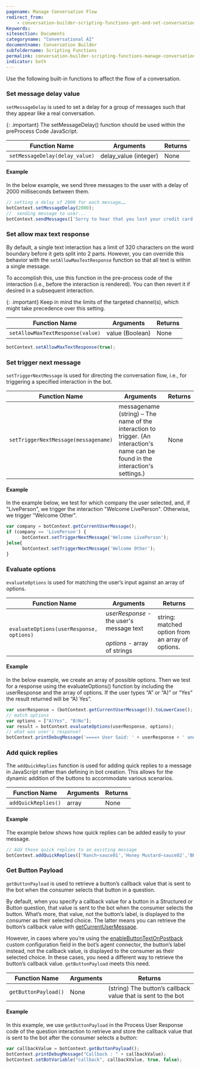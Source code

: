```yaml
---
pagename: Manage Conversation Flow
redirect_from:
    - conversation-builder-scripting-functions-get-and-set-conversation-flow-data.html
Keywords:
sitesection: Documents
categoryname: "Conversational AI"
documentname: Conversation Builder
subfoldername: Scripting Functions
permalink: conversation-builder-scripting-functions-manage-conversation-flow.html
indicator: both
---
```


Use the following built-in functions to affect the flow of a conversation.

### Set message delay value

`setMessageDelay` is used to set a delay for a group of messages such that they appear like a real conversation.

{: .important}
The setMessageDelay() function should be used within the preProcess Code JavaScript.

| Function Name | Arguments | Returns |
| --- | --- | --- |
| `setMessageDelay(delay_value)` | delay_value (integer) | None |

#### Example

In the below example, we send three messages to the user with a delay of 2000 milliseconds between them.

```javascript
// setting a delay of 2000 for each message……
botContext.setMessageDelay(2000);
//  sending message to user...
botContext.sendMessages(['Sorry to hear that you lost your credit card.','I just put the stop on your credit card', 'If you find any unauthorized transaction please let us know as soon as possible so we can remove them from your bill']);
```


### Set allow max text response

By default, a single text interaction has a limit of 320 characters on the word boundary before it gets split into 2 parts. However, you can override this behavior with the `setAllowMaxTextResponse` function so that all text is within a single message.

To accomplish this, use this function in the pre-process code of the interaction (i.e., before the interaction is rendered). You can then revert it if desired in a subsequent interaction.

{: .important}
Keep in mind the limits of the targeted channel(s), which might take precedence over this setting.

| Function Name | Arguments | Returns |
| --- | --- | --- |
| `setAllowMaxTextResponse(value)` | value (Boolean) | None |

```javascript
botContext.setAllowMaxTextResponse(true);
```


### Set trigger next message

`setTriggerNextMessage` is used for directing the conversation flow, i.e., for triggering a specified interaction in the bot.

| Function Name | Arguments | Returns |
| --- | --- | --- |
| `setTriggerNextMessage(messagename)` | messagename (string) – The name of the interaction to trigger. (An interaction's name can be found in the interaction's settings.) | None |

#### Example

In the example below, we test for which company the user selected, and, if "LivePerson", we trigger the interaction "Welcome LivePerson". Otherwise, we trigger "Welcome Other".

```javascript
var company = botContext.getCurrentUserMessage();
if (company == 'LivePerson') {
      botContext.setTriggerNextMessage('Welcome LivePerson');
}else{
      botContext.setTriggerNextMessage('Welcome Other');
}
```

### Evaluate options

`evaluateOptions` is used for matching the user’s input against an array of options.

| Function Name | Arguments | Returns |
| --- | --- | --- |
| `evaluateOptions(userResponse, options)` | <em>userResponse - </em>the user's message text<br><br><em>options - </em>array of strings | string: matched option from an array of options. |

#### Example

In the below example, we create an array of possible options. Then we test for a response using the evaluateOptions() function by including the userResponse and the array of options. If the user types “A” or “A)” or “Yes” the result returned will be “A) Yes”.

```javascript
var userResponse = (botContext.getCurrentUserMessage()).toLowerCase();
// match options
var options = ["A)Yes", "B)No"];
var result = botContext.evaluateOptions(userResponse, options);
// what was user's response?
botContext.printDebugMessage('====> User Said: ' + userResponse + ' and MATCH result = '+ result);
```

### Add quick replies

The `addQuickReplies` function is used for adding quick replies to a message in JavaScript rather than defining in bot creation. This allows for the dynamic addition of the buttons to accommodate various scenarios.

| Function Name | Arguments | Returns |
| --- | --- | --- |
| `addQuickReplies()` | array | None |

#### Example

The example below shows how quick replies can be added easily to your message.

```javascript
// Add these quick replies to an existing message
botContext.addQuickReplies(['Ranch~sauce01','Honey Mustard~sauce02','BBQ~sauce03','Hot~sauce04']);
```

### Get Button Payload

`getButtonPayload` is used to retrieve a button’s callback value that is sent to the bot when the consumer selects that button in a question.

By default, when you specify a callback value for a button in a Structured or Button question, that value is sent to the bot when the consumer selects the button. What’s more, that value, not the button’s label, is displayed to the consumer as their selected choice. The latter means you can retrieve the button’s callback value with [getCurrentUserMessage](conversation-builder-scripting-functions-get-set-contextual-data.html#get-current-user-message).

However, in cases where you’re using the [enableButtonTextOnPostback](conversation-builder-testing-deployment-deploying-to-conversational-cloud.html#enablebuttontextonpostback) custom configuration field in the bot’s agent connector, the button’s label instead, not the callback value, is displayed to the consumer as their selected choice. In these cases, you need a different way to retrieve the button’s callback value. `getButtonPayload` meets this need.

| Function Name | Arguments | Returns |
| --- | --- | --- |
| `getButtonPayload()` | None | (string) The button’s callback value that is sent to the bot |

#### Example

In this example, we use `getButtonPayload` in the Process User Response code of the question interaction to retrieve and store the callback value that is sent to the bot after the consumer selects a button:

```javascript
var callbackValue = botContext.getButtonPayload();
botContext.printDebugMessage("Callback : " + callbackValue);
botContext.setBotVariable("callback", callbackValue, true, false);
```
